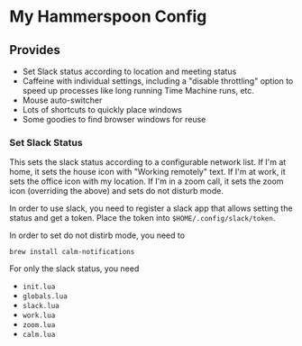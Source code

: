 # My Hammerspoon Config

## Provides

* Set Slack status according to location and meeting status
* Caffeine with individual settings, including a "disable throttling" option to speed up processes like long running Time Machine runs, etc.
* Mouse auto-switcher
* Lots of shortcuts to quickly place windows
* Some goodies to find browser windows for reuse

### Set Slack Status

This sets the slack status according to a configurable network list.
If I'm at home, it sets the house icon with "Working remotely" text.
If I'm at work, it sets the office icon with my location.
If I'm in a zoom call, it sets the zoom icon (overriding the above) and sets do not disturb mode.

In order to use slack, you need to register a slack app that allows setting the status and get a token.
Place the token into `$HOME/.config/slack/token`.

In order to set do not distirb mode, you need to

```
brew install calm-notifications
```

For only the slack status, you need
* `init.lua`
* `globals.lua`
* `slack.lua`
* `work.lua`
* `zoom.lua`
* `calm.lua`

